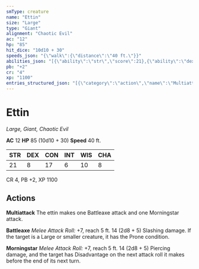 ```yaml
---
smType: creature
name: "Ettin"
size: "Large"
type: "Giant"
alignment: "Chaotic Evil"
ac: "12"
hp: "85"
hit_dice: "10d10 + 30"
speeds_json: "{\"walk\":{\"distance\":\"40 ft.\"}}"
abilities_json: "[{\"ability\":\"str\",\"score\":21},{\"ability\":\"dex\",\"score\":8},{\"ability\":\"con\",\"score\":17},{\"ability\":\"int\",\"score\":6},{\"ability\":\"wis\",\"score\":10},{\"ability\":\"cha\",\"score\":8}]"
pb: "+2"
cr: "4"
xp: "1100"
entries_structured_json: "[{\"category\":\"action\",\"name\":\"Multiattack\",\"text\":\"The ettin makes one Battleaxe attack and one Morningstar attack.\"},{\"category\":\"action\",\"name\":\"Battleaxe\",\"text\":\"*Melee Attack Roll:* +7, reach 5 ft. 14 (2d8 + 5) Slashing damage. If the target is a Large or smaller creature, it has the Prone condition.\"},{\"category\":\"action\",\"name\":\"Morningstar\",\"text\":\"*Melee Attack Roll:* +7, reach 5 ft. 14 (2d8 + 5) Piercing damage, and the target has Disadvantage on the next attack roll it makes before the end of its next turn.\"}]"
---
```


# Ettin
*Large, Giant, Chaotic Evil*

**AC** 12
**HP** 85 (10d10 + 30)
**Speed** 40 ft.

| STR | DEX | CON | INT | WIS | CHA |
| --- | --- | --- | --- | --- | --- |
| 21 | 8 | 17 | 6 | 10 | 8 |

CR 4, PB +2, XP 1100

## Actions

**Multiattack**
The ettin makes one Battleaxe attack and one Morningstar attack.

**Battleaxe**
*Melee Attack Roll:* +7, reach 5 ft. 14 (2d8 + 5) Slashing damage. If the target is a Large or smaller creature, it has the Prone condition.

**Morningstar**
*Melee Attack Roll:* +7, reach 5 ft. 14 (2d8 + 5) Piercing damage, and the target has Disadvantage on the next attack roll it makes before the end of its next turn.
